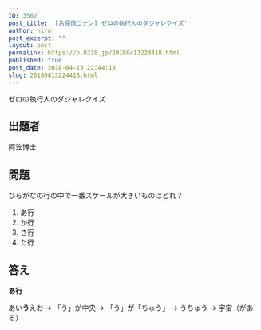 ```yaml
---
ID: 3562
post_title: '[名探偵コナン] ゼロの執行人のダジャレクイズ'
author: hiro
post_excerpt: ""
layout: post
permalink: https://b.0218.jp/20180413224418.html
published: true
post_date: 2018-04-13 22:44:18
slug: 20180413224418.html
---
```

ゼロの執行人のダジャレクイズ

<!--more-->

## 出題者
阿笠博士

## 問題

ひらがなの行の中で一番スケールが大きいものはどれ？ 

1. あ行
2. か行
3. さ行
4. た行

## 答え
**あ行**

あい**う**えお
→ 「う」が中央
→ 「う」が「ちゅう」
→ うちゅう
→ 宇宙（がある）